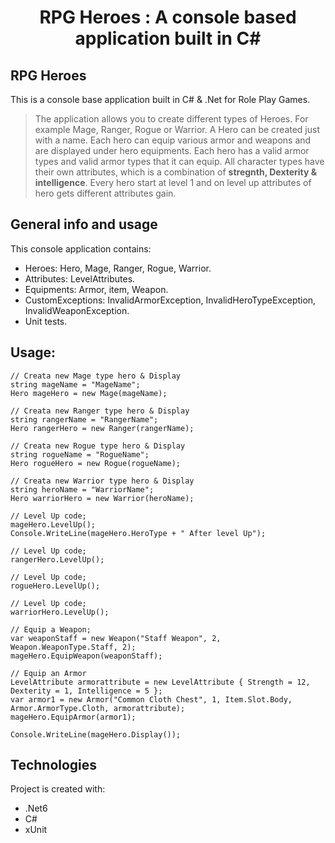 <div align="center">
    <h1>RPG Heroes : A console based  application built in C#</h1>
</div>

## RPG Heroes

This is a console base application built in C# & .Net for Role Play Games.

>The application allows you to create different types of Heroes. For example Mage, Ranger, Rogue or Warrior.
>A Hero can be created just with a name.
>Each hero can equip various armor and weapons and are displayed under hero equipments. Each hero has a valid armor types and valid armor types that it can equip.
>All character types have their own attributes, which is a combination of **stregnth, Dexterity  & intelligence**.
>Every hero start at level 1 and on level up attributes of hero gets different attributes gain.

## General info and usage
This console application contains:
* Heroes: Hero, Mage, Ranger, Rogue, Warrior.
* Attributes: LevelAttributes.
* Equipments: Armor, item, Weapon.
* CustomExceptions: InvalidArmorException, InvalidHeroTypeException, InvalidWeaponException.
* Unit tests.

## Usage:

```
// Creata new Mage type hero & Display
string mageName = "MageName";
Hero mageHero = new Mage(mageName);

// Creata new Ranger type hero & Display
string rangerName = "RangerName";
Hero rangerHero = new Ranger(rangerName);

// Creata new Rogue type hero & Display
string rogueName = "RogueName";
Hero rogueHero = new Rogue(rogueName);

// Creata new Warrior type hero & Display
string heroName = "WarriorName";
Hero warriorHero = new Warrior(heroName);

// Level Up code;
mageHero.LevelUp();
Console.WriteLine(mageHero.HeroType + " After level Up");

// Level Up code;
rangerHero.LevelUp();

// Level Up code;
rogueHero.LevelUp();

// Level Up code;
warriorHero.LevelUp();

// Equip a Weapon;
var weaponStaff = new Weapon("Staff Weapon", 2, Weapon.WeaponType.Staff, 2);
mageHero.EquipWeapon(weaponStaff);

// Equip an Armor
LevelAttribute armorattribute = new LevelAttribute { Strength = 12, Dexterity = 1, Intelligence = 5 };
var armor1 = new Armor("Common Cloth Chest", 1, Item.Slot.Body, Armor.ArmorType.Cloth, armorattribute);
mageHero.EquipArmor(armor1);

Console.WriteLine(mageHero.Display());
```

## Technologies

Project is created with:
* .Net6
* C#
* xUnit

